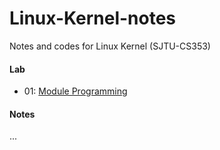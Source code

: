 # Linux-Kernel-notes
Notes and codes for Linux Kernel (SJTU-CS353)

#### Lab

* 01:  [Module Programming](https://github.com/zhliuworks/Linux-Kernel-notes/tree/master/lab/01_module_programming)

#### Notes

...